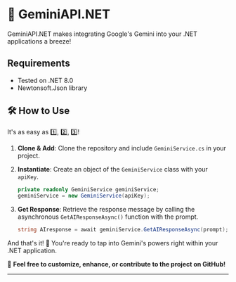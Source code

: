 # 🚀 GeminiAPI.NET

GeminiAPI.NET makes integrating Google's Gemini into your .NET applications a breeze!

## Requirements
- Tested on .NET 8.0
- Newtonsoft.Json library

## 🛠️ How to Use
It's as easy as 1️⃣, 2️⃣, 3️⃣!

1. **Clone & Add**: Clone the repository and include `GeminiService.cs` in your project.
2. **Instantiate**: Create an object of the `GeminiService` class with your `apiKey`.

    ```csharp
    private readonly GeminiService geminiService;
    geminiService = new GeminiService(apiKey);
    ```

3. **Get Response**: Retrieve the response message by calling the asynchronous `GetAIResponseAsync()` function with the prompt.

    ```csharp
    string AIresponse = await geminiService.GetAIResponseAsync(prompt);
    ```

And that's it! 🎉 You're ready to tap into Gemini's powers right within your .NET application.

🌟 **Feel free to customize, enhance, or contribute to the project on GitHub!**

---
